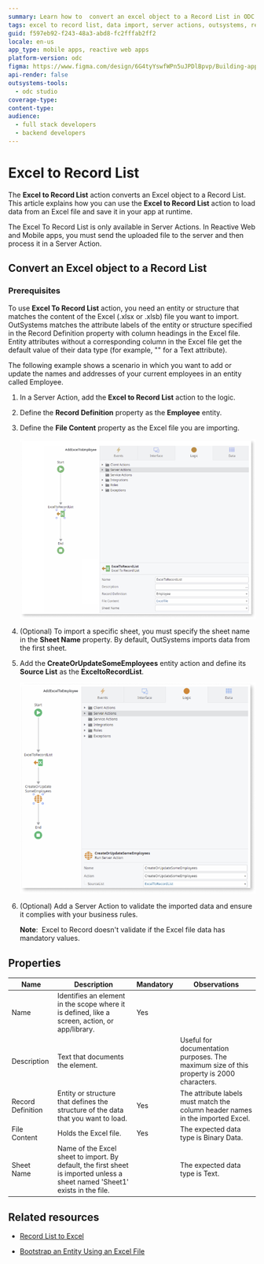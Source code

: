 ```yaml
---
summary: Learn how to  convert an excel object to a Record List in ODC Studio
tags: excel to record list, data import, server actions, outsystems, reactive web apps
guid: f597eb92-f243-48a3-abd8-fc2fffab2ff2
locale: en-us
app_type: mobile apps, reactive web apps
platform-version: odc
figma: https://www.figma.com/design/6G4tyYswfWPn5uJPDlBpvp/Building-apps?node-id=6717-13
api-render: false
outsystems-tools:
  - odc studio
coverage-type:
content-type:
audience:
  - full stack developers
  - backend developers
---
```


# Excel to Record List

The **Excel to Record List** action converts an Excel object to a Record List. This article explains how you can use the **Excel to Record List** action to load data from an Excel file and save it in your app at runtime.

The Excel To Record List is only available in Server Actions. In Reactive Web and Mobile apps, you must send the uploaded file to the server and then process it in a Server Action.

## Convert an Excel object to a Record List

### Prerequisites

To use **Excel To Record List** action, you need an entity or structure that matches the content of the Excel (.xlsx or .xlsb) file you want to import. OutSystems matches the attribute labels of the entity or structure specified in the Record Definition property with column headings in the Excel file. Entity attributes without a corresponding column in the Excel file get the default value of their data type (for example, "" for a Text attribute).

The following example shows a scenario in which you want to add or update the names and addresses of your current employees in an entity called Employee.

1. In a Server Action, add the **Excel to Record List** action to the logic.

1. Define the **Record Definition** property as the **Employee** entity.

1. Define the **File Content** property as the Excel file you are importing.

    ![Screenshot showing the ExcelToRecordList action in a Server Action with properties for Name, Description, Record Definition, File Content, and Sheet Name.](images/excel-record-odcs.png "Excel to Record List Action in Server Action")

1. (Optional) To import a specific sheet, you must specify the sheet name in the **Sheet Name** property. By default, OutSystems imports data from the first sheet.

1. Add the **CreateOrUpdateSomeEmployees** entity action and define its **Source List** as the **ExceltoRecordList**.

    ![Screenshot showing the CreateOrUpdateSomeEmployees action in a Server Action with the SourceList property set to ExcelToRecordList.](images/action-excel-record-odcs.png "Create or Update Employees Action")

1. (Optional) Add a Server Action to validate the imported data and ensure it complies with your business rules.

    **Note**:  Excel to Record doesn't validate if the Excel file data has mandatory values.

## Properties

|Name|Description |Mandatory| Observations
|---|---|---|---|
|Name|Identifies an element in the scope where it is defined, like a screen, action, or app/library.| Yes| |
|Description| Text that documents the element.  |  | Useful for documentation purposes. The maximum size of this property is 2000 characters. |
|Record Definition|Entity or structure that defines the structure of the data that you want to load. |Yes | The attribute labels must match the column header names in the imported Excel.  |
|File Content| Holds the Excel file.| Yes | The expected data type is Binary Data.|
|Sheet Name| Name of the Excel sheet to import. By default, the first sheet is imported unless a sheet named 'Sheet1' exists in the file. |  |The expected data type is Text.                            |

## Related resources

* [Record List to Excel](record-list-excel.md)

* [Bootstrap an Entity Using an Excel File](../data/modeling/excel-bootstrap.md)
